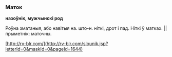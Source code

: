 ### Маток
**назоўнік, мужчынскі род**

Роўна зматаныя, або навітыя на. што-н. ніткі, дрот і пад. Ніткі ў матках. || прыметнік: маточны.

<a rel="author">[http://rv-blr.com/](http://rv-blr.com/slounik.jsp?letterId=0&maskId=0&pageId=1644)</a>
